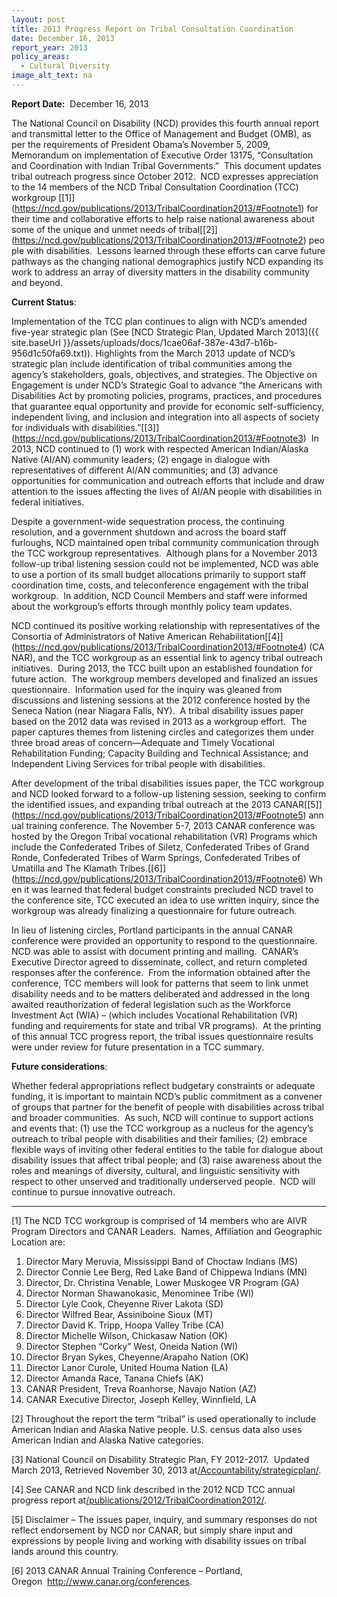 ```yaml
---
layout: post
title: 2013 Progress Report on Tribal Consultation Coordination
date: December 16, 2013
report_year: 2013
policy_areas:
  - Cultural Diversity
image_alt_text: na
---
```

**Report Date:**  December 16, 2013

The National Council on Disability (NCD) provides this fourth annual report and transmittal letter to the Office of Management and Budget (OMB), as per the requirements of President Obama’s November 5, 2009, Memorandum on implementation of Executive Order 13175, “Consultation and Coordination with Indian Tribal Governments.”  This document updates tribal outreach progress since October 2012.  NCD expresses appreciation to the 14 members of the NCD Tribal Consultation Coordination (TCC) workgroup [\[1]](https://ncd.gov/publications/2013/TribalCoordination2013/#Footnote1) for their time and collaborative efforts to help raise national awareness about some of the unique and unmet needs of tribal[\[2]](https://ncd.gov/publications/2013/TribalCoordination2013/#Footnote2) people with disabilities.  Lessons learned through these efforts can carve future pathways as the changing national demographics justify NCD expanding its work to address an array of diversity matters in the disability community and beyond.

**Current Status**: 

Implementation of the TCC plan continues to align with NCD’s amended five-year strategic plan (See [NCD Strategic Plan, Updated March 2013]({{ site.baseUrl }}/assets/uploads/docs/1cae06af-387e-43d7-b16b-956d1c50fa69.txt)). Highlights from the March 2013 update of NCD’s strategic plan include identification of tribal communities among the agency’s stakeholders, goals, objectives, and strategies. The Objective on Engagement is under NCD’s Strategic Goal to advance “the Americans with Disabilities Act by promoting policies, programs, practices, and procedures that guarantee equal opportunity and provide for economic self-sufficiency, independent living, and inclusion and integration into all aspects of society for individuals with disabilities.”[\[3]](https://ncd.gov/publications/2013/TribalCoordination2013/#Footnote3)  In 2013, NCD continued to (1) work with respected American Indian/Alaska Native (AI/AN) community leaders; (2) engage in dialogue with representatives of different AI/AN communities; and (3) advance opportunities for communication and outreach efforts that include and draw attention to the issues affecting the lives of AI/AN people with disabilities in federal initiatives.

Despite a government-wide sequestration process, the continuing resolution, and a government shutdown and across the board staff furloughs, NCD maintained open tribal community communication through the TCC workgroup representatives.  Although plans for a November 2013 follow-up tribal listening session could not be implemented, NCD was able to use a portion of its small budget allocations primarily to support staff coordination time, costs, and teleconference engagement with the tribal workgroup.  In addition, NCD Council Members and staff were informed about the workgroup’s efforts through monthly policy team updates.

NCD continued its positive working relationship with representatives of the Consortia of Administrators of Native American Rehabilitation[\[4]](https://ncd.gov/publications/2013/TribalCoordination2013/#Footnote4) (CANAR), and the TCC workgroup as an essential link to agency tribal outreach initiatives.  During 2013, the TCC built upon an established foundation for future action.  The workgroup members developed and finalized an issues questionnaire.  Information used for the inquiry was gleaned from discussions and listening sessions at the 2012 conference hosted by the Seneca Nation (near Niagara Falls, NY).  A tribal disability issues paper based on the 2012 data was revised in 2013 as a workgroup effort.  The paper captures themes from listening circles and categorizes them under three broad areas of concern—Adequate and Timely Vocational Rehabilitation Funding; Capacity Building and Technical Assistance; and Independent Living Services for tribal people with disabilities.

After development of the tribal disabilities issues paper, the TCC workgroup and NCD looked forward to a follow-up listening session, seeking to confirm the identified issues, and expanding tribal outreach at the 2013 CANAR[\[5]](https://ncd.gov/publications/2013/TribalCoordination2013/#Footnote5) annual training conference. The November 5-7, 2013 CANAR conference was hosted by the Oregon Tribal vocational rehabilitation (VR) Programs which include the Confederated Tribes of Siletz, Confederated Tribes of Grand Ronde, Confederated Tribes of Warm Springs, Confederated Tribes of Umatilla and The Klamath Tribes.[\[6]](https://ncd.gov/publications/2013/TribalCoordination2013/#Footnote6) When it was learned that federal budget constraints precluded NCD travel to the conference site, TCC executed an idea to use written inquiry, since the workgroup was already finalizing a questionnaire for future outreach.

In lieu of listening circles, Portland participants in the annual CANAR conference were provided an opportunity to respond to the questionnaire. NCD was able to assist with document printing and mailing.  CANAR’s Executive Director agreed to disseminate, collect, and return completed responses after the conference.  From the information obtained after the conference, TCC members will look for patterns that seem to link unmet disability needs and to be matters deliberated and addressed in the long awaited reauthorization of federal legislation such as the Workforce Investment Act (WIA) – (which includes Vocational Rehabilitation (VR) funding and requirements for state and tribal VR programs).  At the printing of this annual TCC progress report, the tribal issues questionnaire results were under review for future presentation in a TCC summary. 

**Future considerations**:  

Whether federal appropriations reflect budgetary constraints or adequate funding, it is important to maintain NCD’s public commitment as a convener of groups that partner for the benefit of people with disabilities across tribal and broader communities.  As such, NCD will continue to support actions and events that: (1) use the TCC workgroup as a nucleus for the agency’s outreach to tribal people with disabilities and their families; (2) embrace flexible ways of inviting other federal entities to the table for dialogue about disability issues that affect tribal people; and (3) raise awareness about the roles and meanings of diversity, cultural, and linguistic sensitivity with respect to other unserved and traditionally underserved people.  NCD will continue to pursue innovative outreach.

- - -

[1] The NCD TCC workgroup is comprised of 14 members who are AIVR Program Directors and CANAR Leaders.  Names, Affiliation and Geographic Location are:

1. Director Mary Meruvia, Mississippi Band of Choctaw Indians (MS)
2. Director Connie Lee Berg, Red Lake Band of Chippewa Indians (MN)
3. Director, Dr. Christina Venable, Lower Muskogee VR Program (GA)
4. Director Norman Shawanokasic, Menominee Tribe (WI)
5. Director Lyle Cook, Cheyenne River Lakota (SD)
6. Director Wilfred Bear, Assiniboine Sioux (MT)
7. Director David K. Tripp, Hoopa Valley Tribe (CA)
8. Director Michelle Wilson, Chickasaw Nation (OK)
9. Director Stephen “Corky” West, Oneida Nation (WI)
10. Director Bryan Sykes, Cheyenne/Arapaho Nation (OK)
11. Director Lanor Curole, United Houma Nation (LA)
12. Director Amanda Race, Tanana Chiefs (AK)
13. CANAR President, Treva Roanhorse, Navajo Nation (AZ)
14. CANAR Executive Director, Joseph Kelley, Winnfield, LA

[2] Throughout the report the term “tribal” is used operationally to include American Indian and Alaska Native people. U.S. census data also uses American Indian and Alaska Native categories.

[3] National Council on Disability Strategic Plan, FY 2012-2017.  Updated March 2013, Retrieved November 30, 2013 at[/Accountability/strategicplan/](https://ncd.gov/Accountability/strategicplan/).

[4] See CANAR and NCD link described in the 2012 NCD TCC annual progress report at[/publications/2012/TribalCoordination2012/](https://ncd.gov/publications/2012/TribalCoordination2012/).

[5] Disclaimer – The issues paper, inquiry, and summary responses do not reflect endorsement by NCD nor CANAR, but simply share input and expressions by people living and working with disability issues on tribal lands around this country.

[6] 2013 CANAR Annual Training Conference – Portland, Oregon  <http://www.canar.org/conferences>.
